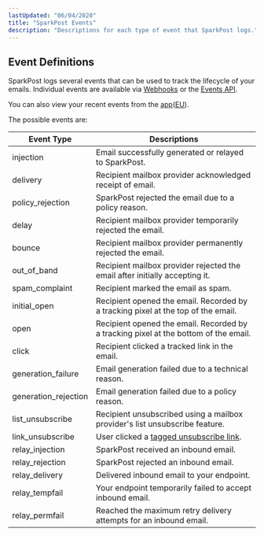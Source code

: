 ```yaml
---
lastUpdated: "06/04/2020"
title: "SparkPost Events"
description: "Descriptions for each type of event that SparkPost logs."
---
```


## Event Definitions

SparkPost logs several events that can be used to track the lifecycle of your emails.
Individual events are available via [Webhooks](https://developers.sparkpost.com/api/webhooks)
or the [Events API](https://developers.sparkpost.com/api/events/).

You can also view your recent events from the [app](https://app.sparkpost.com/reports/message-events)([EU](https://app.eu.sparkpost.com/reports/message-events)).

The possible events are:

| Event Type           | Descriptions |
|----------------------|--------------|
| injection            | Email successfully generated or relayed to SparkPost. |
| delivery             | Recipient mailbox provider acknowledged receipt of email. |
| policy_rejection     | SparkPost rejected the email due to a policy reason. |
| delay                | Recipient mailbox provider temporarily rejected the email. |
| bounce               | Recipient mailbox provider permanently rejected the email. |
| out_of_band          | Recipient mailbox provider rejected the email after initially accepting it. |
| spam_complaint       | Recipient marked the email as spam. |
| initial_open         | Recipient opened the email. Recorded by a tracking pixel at the top of the email. |
| open                 | Recipient opened the email. Recorded by a tracking pixel at the bottom of the email. |
| click                | Recipient clicked a tracked link in the email. |
| generation_failure   | Email generation failed due to a technical reason. |
| generation_rejection | Email generation failed due to a policy reason. |
| list_unsubscribe     | Recipient unsubscribed using a mailbox provider's list unsubscribe feature. |
| link_unsubscribe     | User clicked a [tagged unsubscribe link](https://www.sparkpost.com/docs/user-guide/setting-up-unsubscribe-links/). |
| relay_injection      | SparkPost received an inbound email. |
| relay_rejection      | SparkPost rejected an inbound email. |
| relay_delivery       | Delivered inbound email to your endpoint. |
| relay_tempfail       | Your endpoint temporarily failed to accept inbound email. |
| relay_permfail       | Reached the maximum retry delivery attempts for an inbound email.  |
